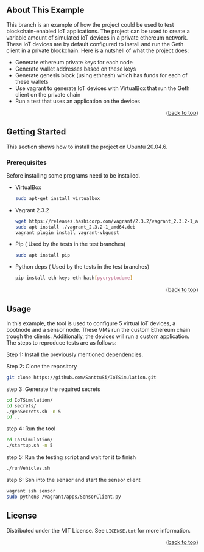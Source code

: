 <!-- Improved compatibility of back to top link: See: https://github.com/othneildrew/Best-README-Template/pull/73 -->
<a name="readme-top"></a>



<!-- ABOUT THIS EXAMPLE -->
## About This Example
This branch is an example of how the project could be used to test blockchain-enabled IoT applications.
The project can be used to create a variable amount of simulated IoT devices in a private ethereum network.
These IoT devices are by default configured to install and run the Geth client in a private blockchain.
Here is a nutshell of what the project does:
* Generate ethereum private keys for each node
* Generate wallet addresses based on these keys
* Generate genesis block (using ethhash) which has funds for each of these wallets
* Use vagrant to generate IoT devices with VirtualBox that run the Geth client on the private chain
* Run a test that uses an application on the devices


<p align="right">(<a href="#readme-top">back to top</a>)</p>


<!-- GETTING STARTED -->
## Getting Started

This section shows how to install the project on Ubuntu 20.04.6.

### Prerequisites
Before installing some programs need to be installed.

* VirtualBox
  ```sh
  sudo apt-get install virtualbox
  ```
* Vagrant 2.3.2
  ```sh
  wget https://releases.hashicorp.com/vagrant/2.3.2/vagrant_2.3.2-1_amd64.deb
  sudo apt install ./vagrant_2.3.2-1_amd64.deb
  vagrant plugin install vagrant-vbguest
  ```
* Pip ( Used by the tests in the test branches)
  ```sh
  sudo apt install pip
  ```
* Python deps ( Used by the tests in the test branches)
  ```sh
  pip install eth-keys eth-hash[pycryptodome]
  ```


<p align="right">(<a href="#readme-top">back to top</a>)</p>

<!-- USAGE EXAMPLES -->
## Usage
In this example, the tool is used to configure 5 virtual IoT devices, a bootnode and a sensor node. These VMs run the custom Ethereum chain trough the clients.
Additionally, the devices will run a custom application.
The steps to reproduce tests are as follows:



Step 1:
  Install the previously mentioned dependencies.
  
Step 2:
  Clone the repository
  ```sh
  git clone https://github.com/SanttuSi/IoTSimulation.git
  ```
step 3: Generate the required secrets
  ```sh
  cd IoTSimulation/
  cd secrets/
  ./genSecrets.sh -n 5
  cd ..
  ```
step 4: 
  Run the tool
  ```sh
  cd IoTSimulation/
  ./startup.sh -n 5
  ```
step 5: Run the testing script and wait for it to finish
  ```sh
  ./runVehicles.sh
  ```
step 6: Ssh into the sensor and start the sensor client
  ```sh
  vagrant ssh sensor
  sudo python3 /vagrant/apps/SensorClient.py
  ```

<!-- LICENSE -->
## License

Distributed under the MIT License. See `LICENSE.txt` for more information.

<p align="right">(<a href="#readme-top">back to top</a>)</p>



